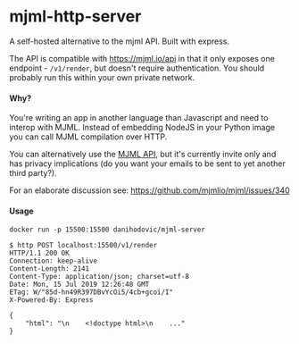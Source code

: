 # mjml-http-server

A self-hosted alternative to the mjml API. Built with express.

The API is compatible with https://mjml.io/api in that it only exposes one
endpoint - `/v1/render`, but doesn't require authentication. You should probably
run this within your own private network.

#### Why?

You're writing an app in another language than Javascript and need to interop
with MJML. Instead of embedding NodeJS in your Python image you can call MJML
compilation over HTTP.

You can alternatively use the [MJML API](https://mjml.io/api), but it's
currently invite only and has privacy implications (do you want your emails to
be sent to yet another third party?).

For an elaborate discussion see: https://github.com/mjmlio/mjml/issues/340

#### Usage

```
docker run -p 15500:15500 danihodovic/mjml-server
```

```
$ http POST localhost:15500/v1/render
HTTP/1.1 200 OK
Connection: keep-alive
Content-Length: 2141
Content-Type: application/json; charset=utf-8
Date: Mon, 15 Jul 2019 12:26:48 GMT
ETag: W/"85d-hn49R397DBvYcOi5/4cb+gcoi/I"
X-Powered-By: Express

{
    "html": "\n    <!doctype html>\n    ..."
}
```
